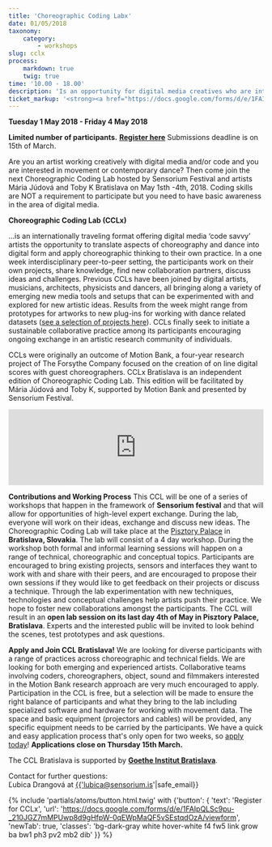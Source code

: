 ```yaml
---
title: 'Choreographic Coding Labx'
date: 01/05/2018
taxonomy:
    category:
        - workshops
slug: cclx
process:
    markdown: true
    twig: true
time: '10.00 - 18.00'
description: 'Is an opportunity for digital media creatives who are interested in translating aspects of choreography and dance into digital form and applying choreographic thinking to their own practice.'
ticket_markup: '<strong><a href="https://docs.google.com/forms/d/e/1FAIpQLSc9pu-_210JGZ7mMPUwp8d9gHfpW-0qEWpMaQF5vSEstqdOzA/viewform" target="_blank">Register</a></strong>'
---
```


**Tuesday 1 May 2018 - Friday 4 May 2018**

**Limited number of participants.**
**[Register here](https://goo.gl/forms/U0FOeCKNIgMKWZBq1)** Submissions deadline is on 15th of March.

Are you an artist working creatively with digital media and/or code and you are interested in movement or contemporary dance? Then come join the next Choreographic Coding Lab hosted by Sensorium Festival and artists Mária Júdová and Toby K Bratislava on May 1sth -4th, 2018.
Coding skills are NOT a requirement to participate but you need to have basic awareness in the area of digital media.

**Choreographic Coding Lab (CCLx)**

...is an internationally traveling format offering digital media ‘code savvy’ artists the opportunity to translate aspects of choreography and dance into digital form and apply choreographic thinking to their own practice. In a one week interdisciplinary peer-to-peer setting, the participants work on their own projects, share knowledge, find new collaboration partners, discuss ideas and challenges. Previous CCLs have been joined by digital artists, musicians, architects, physicists and dancers, all bringing along a variety of emerging new media tools and setups that can be experimented with and explored for new artistic ideas. Results from the week might range from prototypes for artworks to new plug-ins for working with dance related datasets ([see a selection of projects here](http://choreographiccoding.org/#projects)). CCLs finally seek to initiate a sustainable collaborative practice among its participants encouraging ongoing exchange in an artistic research community of individuals.

CCLs were originally an outcome of Motion Bank, a four-year research project of The Forsythe Company focused on the creation of on line digital scores with guest choreographers.
CCLx Bratislava is an independent edition of Choreographic Coding Lab. This edition will be facilitated by Mária Júdová and Toby K, supported by Motion Bank and presented by Sensorium Festival.

<iframe src="https://player.vimeo.com/video/136657251?byline=0&portrait=0" width="100%" frameborder="0" webkitallowfullscreen mozallowfullscreen allowfullscreen></iframe>

**Contributions and Working Process**
This CCL will be one of a series of workshops that happen in the framework of **Sensorium festival** and that will allow for opportunities of high-level expert exchange. During the lab, everyone will work on their ideas, exchange and discuss new ideas.
The Choreographic Coding Lab will take place at the [Pisztory Palace](https://www.google.sk/maps/place/Pisztoryho+%C4%BEav%C3%A9+kr%C3%ADdlo/@48.1522464,17.1043399,17z/data=!3m1!4b1!4m5!3m4!1s0x476c8950a54a98d5:0x707fc460f1006699!8m2!3d48.1522428!4d17.1065286?hl=en) in **Bratislava, Slovakia**.
The lab will consist of a 4 day workshop. During the workshop both formal and informal learning sessions will happen on a range of technical, choreographic and conceptual topics. Participants are encouraged to bring existing projects, sensors and interfaces they want to work with and share with their peers, and are encouraged to propose their own sessions if they would like to get feedback on their projects or discuss a technique. Through the lab experimentation with new techniques, technologies and conceptual challenges help artists push their practice. We hope to foster new collaborations amongst the participants. 
The CCL will result in an **open lab session on its last day 4th of May in Pisztory Palace, Bratislava**. Experts and the interested public will be invited to look behind the scenes, test prototypes and ask questions.

**Apply and Join CCL Bratislava!**
We are looking for diverse participants with a range of practices across choreographic and technical fields. We are looking for both emerging and experienced artists. Collaborative teams involving coders, choreographers, object, sound and filmmakers interested in the Motion Bank research approach are very much encouraged to apply. Participation in the CCL is free, but a selection will be made to ensure the right balance of participants and what they bring to the lab including specialized software and hardware for working with movement data. The space and basic equipment (projectors and cables) will be provided, any specific equipment needs to be carried by the participants. We have a quick and easy application process that's only open for two weeks, so [apply today](https://goo.gl/forms/U0FOeCKNIgMKWZBq1)! **Applications close on Thursday 15th March.**

The CCL Bratislava is supported by **[Goethe Institut Bratislava](http://www.goethe.de/ins/sk/bra)**.

Contact for further questions: <br>
Ľubica Drangová at <a href="mailto:{{'lubica@sensorium.is'|safe_email}}">{{'lubica@sensorium.is'|safe_email}}</a>

{% include 'partials/atoms/button.html.twig' with {'button': {
    'text': 'Register for CCLx',
    'url': 'https://docs.google.com/forms/d/e/1FAIpQLSc9pu-_210JGZ7mMPUwp8d9gHfpW-0qEWpMaQF5vSEstqdOzA/viewform',
    'newTab': true,
    'classes': 'bg-dark-gray white hover-white f4 fw5 link grow ba bw1 ph3 pv2 mb2 dib'
}} %}